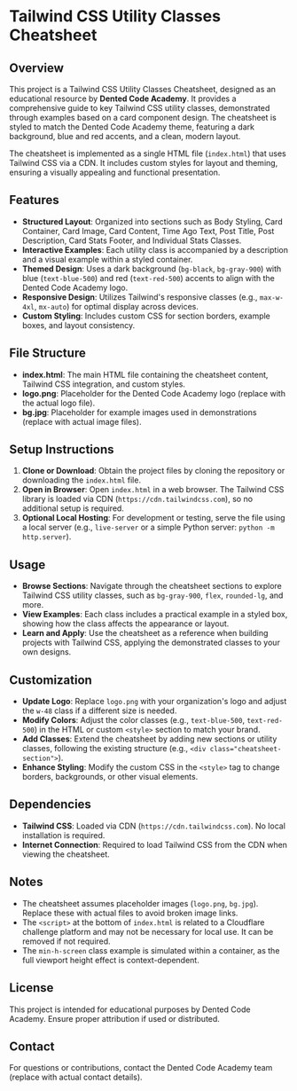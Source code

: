 # Tailwind CSS Utility Classes Cheatsheet

## Overview

This project is a Tailwind CSS Utility Classes Cheatsheet, designed as an educational resource by **Dented Code Academy**. It provides a comprehensive guide to key Tailwind CSS utility classes, demonstrated through examples based on a card component design. The cheatsheet is styled to match the Dented Code Academy theme, featuring a dark background, blue and red accents, and a clean, modern layout.

The cheatsheet is implemented as a single HTML file (`index.html`) that uses Tailwind CSS via a CDN. It includes custom styles for layout and theming, ensuring a visually appealing and functional presentation.

## Features

- **Structured Layout**: Organized into sections such as Body Styling, Card Container, Card Image, Card Content, Time Ago Text, Post Title, Post Description, Card Stats Footer, and Individual Stats Classes.
- **Interactive Examples**: Each utility class is accompanied by a description and a visual example within a styled container.
- **Themed Design**: Uses a dark background (`bg-black`, `bg-gray-900`) with blue (`text-blue-500`) and red (`text-red-500`) accents to align with the Dented Code Academy logo.
- **Responsive Design**: Utilizes Tailwind's responsive classes (e.g., `max-w-4xl`, `mx-auto`) for optimal display across devices.
- **Custom Styling**: Includes custom CSS for section borders, example boxes, and layout consistency.

## File Structure

- **index.html**: The main HTML file containing the cheatsheet content, Tailwind CSS integration, and custom styles.
- **logo.png**: Placeholder for the Dented Code Academy logo (replace with the actual logo file).
- **bg.jpg**: Placeholder for example images used in demonstrations (replace with actual image files).

## Setup Instructions

1. **Clone or Download**: Obtain the project files by cloning the repository or downloading the `index.html` file.
2. **Open in Browser**: Open `index.html` in a web browser. The Tailwind CSS library is loaded via CDN (`https://cdn.tailwindcss.com`), so no additional setup is required.
3. **Optional Local Hosting**: For development or testing, serve the file using a local server (e.g., `live-server` or a simple Python server: `python -m http.server`).

## Usage

- **Browse Sections**: Navigate through the cheatsheet sections to explore Tailwind CSS utility classes, such as `bg-gray-900`, `flex`, `rounded-lg`, and more.
- **View Examples**: Each class includes a practical example in a styled box, showing how the class affects the appearance or layout.
- **Learn and Apply**: Use the cheatsheet as a reference when building projects with Tailwind CSS, applying the demonstrated classes to your own designs.

## Customization

- **Update Logo**: Replace `logo.png` with your organization's logo and adjust the `w-48` class if a different size is needed.
- **Modify Colors**: Adjust the color classes (e.g., `text-blue-500`, `text-red-500`) in the HTML or custom `<style>` section to match your brand.
- **Add Classes**: Extend the cheatsheet by adding new sections or utility classes, following the existing structure (e.g., `<div class="cheatsheet-section">`).
- **Enhance Styling**: Modify the custom CSS in the `<style>` tag to change borders, backgrounds, or other visual elements.

## Dependencies

- **Tailwind CSS**: Loaded via CDN (`https://cdn.tailwindcss.com`). No local installation is required.
- **Internet Connection**: Required to load Tailwind CSS from the CDN when viewing the cheatsheet.

## Notes

- The cheatsheet assumes placeholder images (`logo.png`, `bg.jpg`). Replace these with actual files to avoid broken image links.
- The `<script>` at the bottom of `index.html` is related to a Cloudflare challenge platform and may not be necessary for local use. It can be removed if not required.
- The `min-h-screen` class example is simulated within a container, as the full viewport height effect is context-dependent.

## License

This project is intended for educational purposes by Dented Code Academy. Ensure proper attribution if used or distributed.

## Contact

For questions or contributions, contact the Dented Code Academy team (replace with actual contact details).
